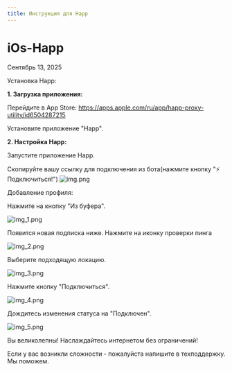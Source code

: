 ```yaml
---
title: Инструкция для Happ
---
```

# **iOs-Happ**

Сентябрь 13, 2025

Установка Happ:

**1. Загрузка приложения:**

Перейдите в App Store: https://apps.apple.com/ru/app/happ-proxy-utility/id6504287215

Установите приложение "Happ".

**2. Настройка Happ:**

Запустите приложение Happ.

Скопируйте вашу ссылку для подключения из бота(нажмите кнопку "⚡️ Подключиться!")
![img.png](link.png)

Добавление профиля:

Нажмите на кнопку "Из буфера".

![img_1.png](img_1.jpg)


Появится новая подписка ниже. 
Нажмите на иконку проверки пинга 

![img_2.png](img_2.jpg)


Выберите подходящую локацию. 

![img_3.png](img_3.jpg)


Нажмите кнопку "Подключиться".

![img_4.png](img_4.jpg)


Дождитесь изменения статуса на "Подключен".

![img_5.png](img_5.jpg)


Вы великолепны! Наслаждайтесь интернетом без ограничений!

Если у вас возникли сложности - пожалуйста напишите в техподдержку. Мы поможем. 
